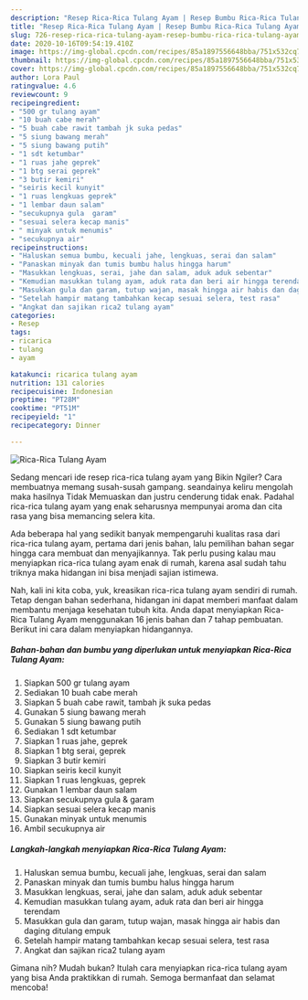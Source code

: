 ```yaml
---
description: "Resep Rica-Rica Tulang Ayam | Resep Bumbu Rica-Rica Tulang Ayam Yang Menggugah Selera"
title: "Resep Rica-Rica Tulang Ayam | Resep Bumbu Rica-Rica Tulang Ayam Yang Menggugah Selera"
slug: 726-resep-rica-rica-tulang-ayam-resep-bumbu-rica-rica-tulang-ayam-yang-menggugah-selera
date: 2020-10-16T09:54:19.410Z
image: https://img-global.cpcdn.com/recipes/85a1897556648bba/751x532cq70/rica-rica-tulang-ayam-foto-resep-utama.jpg
thumbnail: https://img-global.cpcdn.com/recipes/85a1897556648bba/751x532cq70/rica-rica-tulang-ayam-foto-resep-utama.jpg
cover: https://img-global.cpcdn.com/recipes/85a1897556648bba/751x532cq70/rica-rica-tulang-ayam-foto-resep-utama.jpg
author: Lora Paul
ratingvalue: 4.6
reviewcount: 9
recipeingredient:
- "500 gr tulang ayam"
- "10 buah cabe merah"
- "5 buah cabe rawit tambah jk suka pedas"
- "5 siung bawang merah"
- "5 siung bawang putih"
- "1 sdt ketumbar"
- "1 ruas jahe geprek"
- "1 btg serai geprek"
- "3 butir kemiri"
- "seiris kecil kunyit"
- "1 ruas lengkuas geprek"
- "1 lembar daun salam"
- "secukupnya gula  garam"
- "sesuai selera kecap manis"
- " minyak untuk menumis"
- "secukupnya air"
recipeinstructions:
- "Haluskan semua bumbu, kecuali jahe, lengkuas, serai dan salam"
- "Panaskan minyak dan tumis bumbu halus hingga harum"
- "Masukkan lengkuas, serai, jahe dan salam, aduk aduk sebentar"
- "Kemudian masukkan tulang ayam, aduk rata dan beri air hingga terendam"
- "Masukkan gula dan garam, tutup wajan, masak hingga air habis dan daging ditulang empuk"
- "Setelah hampir matang tambahkan kecap sesuai selera, test rasa"
- "Angkat dan sajikan rica2 tulang ayam"
categories:
- Resep
tags:
- ricarica
- tulang
- ayam

katakunci: ricarica tulang ayam 
nutrition: 131 calories
recipecuisine: Indonesian
preptime: "PT28M"
cooktime: "PT51M"
recipeyield: "1"
recipecategory: Dinner

---
```



![Rica-Rica Tulang Ayam](https://img-global.cpcdn.com/recipes/85a1897556648bba/751x532cq70/rica-rica-tulang-ayam-foto-resep-utama.jpg)

Sedang mencari ide resep rica-rica tulang ayam yang Bikin Ngiler? Cara membuatnya memang susah-susah gampang. seandainya keliru mengolah maka hasilnya Tidak Memuaskan dan justru cenderung tidak enak. Padahal rica-rica tulang ayam yang enak seharusnya mempunyai aroma dan cita rasa yang bisa memancing selera kita.



Ada beberapa hal yang sedikit banyak mempengaruhi kualitas rasa dari rica-rica tulang ayam, pertama dari jenis bahan, lalu pemilihan bahan segar hingga cara membuat dan menyajikannya. Tak perlu pusing kalau mau menyiapkan rica-rica tulang ayam enak di rumah, karena asal sudah tahu triknya maka hidangan ini bisa menjadi sajian istimewa.


Nah, kali ini kita coba, yuk, kreasikan rica-rica tulang ayam sendiri di rumah. Tetap dengan bahan sederhana, hidangan ini dapat memberi manfaat dalam membantu menjaga kesehatan tubuh kita. Anda dapat menyiapkan Rica-Rica Tulang Ayam menggunakan 16 jenis bahan dan 7 tahap pembuatan. Berikut ini cara dalam menyiapkan hidangannya.

<!--inarticleads1-->

##### Bahan-bahan dan bumbu yang diperlukan untuk menyiapkan Rica-Rica Tulang Ayam:

1. Siapkan 500 gr tulang ayam
1. Sediakan 10 buah cabe merah
1. Siapkan 5 buah cabe rawit, tambah jk suka pedas
1. Gunakan 5 siung bawang merah
1. Gunakan 5 siung bawang putih
1. Sediakan 1 sdt ketumbar
1. Siapkan 1 ruas jahe, geprek
1. Siapkan 1 btg serai, geprek
1. Siapkan 3 butir kemiri
1. Siapkan seiris kecil kunyit
1. Siapkan 1 ruas lengkuas, geprek
1. Gunakan 1 lembar daun salam
1. Siapkan secukupnya gula &amp; garam
1. Siapkan sesuai selera kecap manis
1. Gunakan  minyak untuk menumis
1. Ambil secukupnya air




<!--inarticleads2-->

##### Langkah-langkah menyiapkan Rica-Rica Tulang Ayam:

1. Haluskan semua bumbu, kecuali jahe, lengkuas, serai dan salam
1. Panaskan minyak dan tumis bumbu halus hingga harum
1. Masukkan lengkuas, serai, jahe dan salam, aduk aduk sebentar
1. Kemudian masukkan tulang ayam, aduk rata dan beri air hingga terendam
1. Masukkan gula dan garam, tutup wajan, masak hingga air habis dan daging ditulang empuk
1. Setelah hampir matang tambahkan kecap sesuai selera, test rasa
1. Angkat dan sajikan rica2 tulang ayam




Gimana nih? Mudah bukan? Itulah cara menyiapkan rica-rica tulang ayam yang bisa Anda praktikkan di rumah. Semoga bermanfaat dan selamat mencoba!
